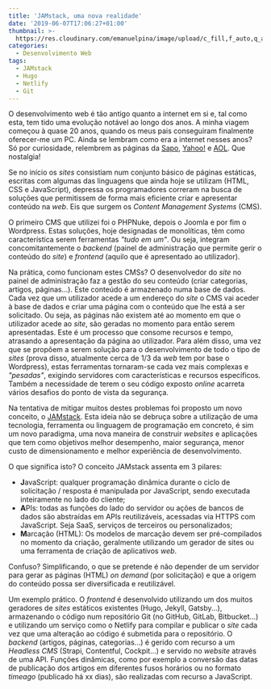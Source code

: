 ```yaml
---
title: 'JAMstack, uma nova realidade'
date: '2019-06-07T17:06:27+01:00'
thumbnail: >-
  https://res.cloudinary.com/emanuelpina/image/upload/c_fill,f_auto,q_auto,w_900/v1559945348/2019/JAMstack.jpg
categories:
  - Desenvolvimento Web
tags:
  - JAMstack
  - Hugo
  - Netlify
  - Git
---
```

O desenvolvimento web é tão antigo quanto a internet em si e, tal como esta, tem tido uma evolução notável ao longo dos anos. A minha viagem começou à quase 20 anos, quando os meus pais conseguiram finalmente oferecer-me um PC. Ainda se lembram como era a internet nesses anos? Só por curiosidade, relembrem as páginas da [Sapo](https://web.archive.org/web/20000520052944/http://www.sapo.pt/), [Yahoo!](https://web.archive.org/web/20000711065742/http://www.yahoo.com/) e [AOL](https://web.archive.org/web/20000512225759/http://www.aol.com/). Que nostalgia!

Se no início os _sites_ consistiam num conjunto básico de páginas estáticas, escritas com algumas das linguagens que ainda hoje se utilizam (HTML, CSS e JavaScript), depressa os programadores correram na busca de soluções que permitissem de forma mais eficiente criar e apresentar conteúdo na _web_. Eis que surgem os _Content Management Systems_ (CMS).

O primeiro CMS que utilizei foi o PHPNuke, depois o Joomla e por fim o Wordpress. Estas soluções, hoje designadas de monolíticas, têm como característica serem ferramentas _"tudo em um"_. Ou seja, integram concomitantemente o _backend_ (painel de administração que permite gerir o conteúdo do _site_) e _frontend_ (aquilo que é apresentado ao utilizador).

Na prática, como funcionam estes CMSs? O desenvolvedor do _site_ no painel de administração faz a gestão do seu conteúdo (criar categorias, artigos, páginas...). Este conteúdo é armazenado numa base de dados. Cada vez que um utilizador acede a um endereço do _site_ o CMS vai aceder à base de dados e criar uma página com o conteúdo que lhe está a ser solicitado. Ou seja, as páginas não existem até ao momento em que o utilizador acede ao _site_, são geradas no momento para então serem apresentadas. Este é um processo que consome recursos e tempo, atrasando a apresentação da página ao utilizador. Para além disso, uma vez que se propõem a serem solução para o desenvolvimento de todo o tipo de _sites_ (prova disso, atualmente cerca de 1/3 da _web_ tem por base o Wordpress), estas ferramentas tornaram-se cada vez mais complexas e _"pesadas"_, exigindo servidores com características e recursos específicos. Também a necessidade de terem o seu código exposto _online_ acarreta vários desafios do ponto de vista da segurança.

Na tentativa de mitigar muitos destes problemas foi proposto um novo conceito, o [JAMstack](https://jamstack.org/). Esta ideia não se debruça sobre a utilização de uma tecnologia, ferramenta ou linguagem de programação em concreto, é sim um novo paradigma, uma nova maneira de construir _websites_ e aplicações que tem como objetivos melhor desempenho, maior segurança, menor custo de dimensionamento e melhor experiência de desenvolvimento.

O que significa isto? O conceito JAMstack assenta em 3 pilares:

+ **J**avaScript: qualquer programação dinâmica durante o ciclo de solicitação / resposta é manipulada por JavaScript, sendo executada inteiramente no lado do cliente;
+ **A**PIs: todas as funções do lado do servidor ou ações de bancos de dados são abstraídas em APIs reutilizáveis, acessadas via HTTPS com JavaScript. Seja SaaS, serviços de terceiros ou personalizados;
+ **M**arcação (HTML): Os modelos de marcação devem ser pré-compilados no momento da criação, geralmente utilizando um gerador de sites ou uma ferramenta de criação de aplicativos _web_.

Confuso? Simplificando, o que se pretende é não depender de um servidor para gerar as páginas (HTML) _on demand_ (por solicitação) e que a origem do conteúdo possa ser diversificada e reutilizável.

Um exemplo prático. O _frontend_ é desenvolvido utilizando um dos muitos geradores de _sites_ estáticos existentes (Hugo, Jekyll, Gatsby...), armazenando o código num repositório Git (no GitHub, GitLab, Bitbucket...) e utilizando um serviço como o Netlify para compilar e publicar o _site_ cada vez que uma alteração ao código é submetida para o repositório. O _backend_ (artigos, páginas, categorias...) é gerido com recurso a um _Headless CMS_ (Strapi, Contentful, Cockpit...) e servido no _website_ através de uma API. Funções dinâmicas, como por exemplo a conversão das datas de publicação dos artigos em diferentes fusos horários ou no formato _timeago_ (publicado há xx dias), são realizadas com recurso a JavaScript.
